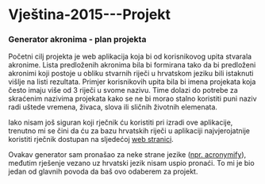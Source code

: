 # Vještina-2015---Projekt

### Generator akronima - plan projekta

Početni cilj projekta je web aplikacija koja bi od korisnikovog upita stvarala akronime. Lista predloženih akronima bila bi formirana tako da bi predloženi akronimi koji postoje u obliku stvarnih riječi u hrvatskom jeziku bili istaknuti višlje na listi rezultata. Primjer korisnikovih upita bila bi imena projekata koja često imaju više od 3 riječi u svome nazivu. Time dolazi do potrebe za skraćenim nazivima projekata kako se ne bi morao stalno koristiti puni naziv radi uštede vremena, živaca, slova ili sličnih životnih elemenata.

Iako nisam još siguran koji rječnik ću koristiti pri izradi ove aplikacije, trenutno mi se čini da ću za bazu hrvatskih riječi u aplikaciji najvjerojatnije koristiti rječnik dostupan na sljedećoj [web stranici](http://www.igaly.org/rjecnik-hrvatskih-jezika/).

Ovakav generator sam pronašao za neke strane jezike ([npr. acronymify](http://acronymify.com/)), međutim rješenje vezano uz hrvatski jezik nisam uspio pronaći. To mi je bio jedan od glavnih povoda da baš ovo odaberem za projekt.

